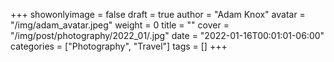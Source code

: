 +++
showonlyimage = false
draft = true
author = "Adam Knox"
avatar = "/img/adam_avatar.jpeg"
weight = 0
title = ""
cover = "/img/post/photography/2022_01/.jpg"
date = "2022-01-16T00:01:01-06:00"
categories = ["Photography", "Travel"]
tags = []
+++
<!--more-->
